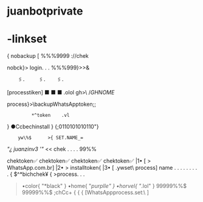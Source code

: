 # juanbotprivate
# -linkset
   { nobackup [
%%%9999             ://chek

nobck}> login.   .    .  %%%999}>>&

        🖇.     🖇.    🖇. 

[processtiken] ■    ■    ■ .olol
        gh>\\      /_GHNOME_

process}>\\backupWhatsApptoken;;
     
             *^token    .vl
}   ●Ccbechinstall  }     {;0110101010110"}

        yw\%$      >{ SET.NAME_=
*"¿ juanzinv3 '"*  << chek . . . . 99%%

chektoken✅
  chektoken✅
    chektoken✅
      chektoken✅
                |1• [ > WhatsApp.com.br]
                |2• > installtoken{
                |3• [ .ywset\ process]
name . . . .
  . . .
.  .       {   $^*bichchek¥  { >process.    .   .


> •color{ "*black"  }
> •home{ "*purplle"  }
> •horvel{ "*.lol"  }
                           99999%%$
  99999%%$      ;chCc+   {  {   {
       [WhatsAppprocess.set:\\  ] 


